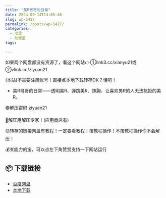 ```yaml
---
title: "美R哥哥的日常"
date: 2024-09-14T14:05:46
slug: wp-5427
permalink: /posts/wp-5427/
categories:
  - 动漫
  - 动漫盖
tags:

---
```


如果两个网盘都没有资源了，看这个网站👉①link3.cc/xianyu21或②vlink.cc/ziyuan21

(本站)不需要注册账号！直接点本地下载转存OK？懂吧！

*   美R哥哥的日常——透明美R、弹跳美R、抹胸、让喜欢男R的人无法抗拒的美R。

🟢解压密码:ziyuan21

🔵解压用解压专家！(应用商店有)

🟡转存的链接网盘有教程！一定要看教程！按教程操作！不按教程操作你不会解压！

💰🈶能力的宝，可以点左下角赞赏支持一下网站运行

## 📦 下载链接
- [百度网盘](https://blziyuan21.com/pay-download/5427?key=7c02314892&down_id=0)
- [本地下载](https://blziyuan21.com/pay-download/5427?key=7c02314892&down_id=1)

